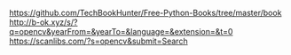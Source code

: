 https://github.com/TechBookHunter/Free-Python-Books/tree/master/book
http://b-ok.xyz/s/?q=opencv&yearFrom=&yearTo=&language=&extension=&t=0
https://scanlibs.com/?s=opencv&submit=Search

